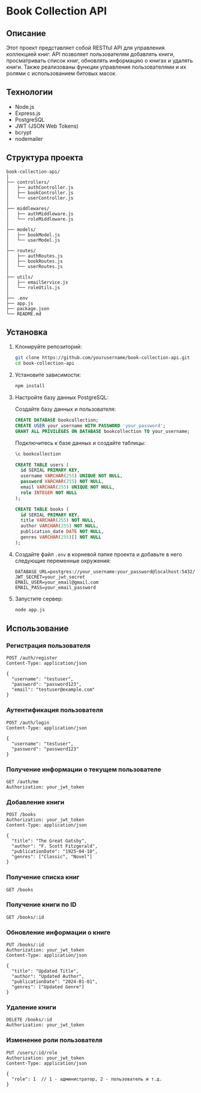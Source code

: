 # Book Collection API

## Описание

Этот проект представляет собой RESTful API для управления коллекцией книг. API позволяет пользователям добавлять книги, просматривать список книг, обновлять информацию о книгах и удалять книги. Также реализованы функции управления пользователями и их ролями с использованием битовых масок.

## Технологии

- Node.js
- Express.js
- PostgreSQL
- JWT (JSON Web Tokens)
- bcrypt
- nodemailer

## Структура проекта

```
book-collection-api/
│
├── controllers/
│   ├── authController.js
│   ├── bookController.js
│   └── userController.js
│
├── middlewares/
│   ├── authMiddleware.js
│   └── roleMiddleware.js
│
├── models/
│   ├── bookModel.js
│   └── userModel.js
│
├── routes/
│   ├── authRoutes.js
│   ├── bookRoutes.js
│   └── userRoutes.js
│
├── utils/
│   ├── emailService.js
│   └── roleUtils.js
│
├── .env
├── app.js
├── package.json
└── README.md
```


## Установка

1. Клонируйте репозиторий:
    ```bash
    git clone https://github.com/yourusername/book-collection-api.git
    cd book-collection-api
    ```

2. Установите зависимости:
    ```bash
    npm install
    ```

3. Настройте базу данных PostgreSQL:

    Создайте базу данных и пользователя:
    ```sql
    CREATE DATABASE bookcollection;
    CREATE USER your_username WITH PASSWORD 'your_password';
    GRANT ALL PRIVILEGES ON DATABASE bookcollection TO your_username;
    ```

    Подключитесь к базе данных и создайте таблицы:
    ```sql
    \c bookcollection

    CREATE TABLE users (
      id SERIAL PRIMARY KEY,
      username VARCHAR(255) UNIQUE NOT NULL,
      password VARCHAR(255) NOT NULL,
      email VARCHAR(255) UNIQUE NOT NULL,
      role INTEGER NOT NULL
    );

    CREATE TABLE books (
      id SERIAL PRIMARY KEY,
      title VARCHAR(255) NOT NULL,
      author VARCHAR(255) NOT NULL,
      publication_date DATE NOT NULL,
      genres VARCHAR(255)[] NOT NULL
    );
    ```

4. Создайте файл `.env` в корневой папке проекта и добавьте в него следующие переменные окружения:
    ```dotenv
    DATABASE_URL=postgres://your_username:your_password@localhost:5432/bookcollection
    JWT_SECRET=your_jwt_secret
    EMAIL_USER=your_email@gmail.com
    EMAIL_PASS=your_email_password
    ```

5. Запустите сервер:
    ```bash
    node app.js
    ```

## Использование

### Регистрация пользователя

```http
POST /auth/register
Content-Type: application/json

{
  "username": "testuser",
  "password": "password123",
  "email": "testuser@example.com"
}
```

### Аутентификация пользователя

```http
POST /auth/login
Content-Type: application/json

{
  "username": "testuser",
  "password": "password123"
}
```

### Получение информации о текущем пользователе

```http
GET /auth/me
Authorization: your_jwt_token
```

### Добавление книги

```http
POST /books
Authorization: your_jwt_token
Content-Type: application/json

{
  "title": "The Great Gatsby",
  "author": "F. Scott Fitzgerald",
  "publicationDate": "1925-04-10",
  "genres": ["Classic", "Novel"]
}
```

### Получение списка книг
```http
GET /books
```

### Получение книги по ID
```http
GET /books/:id
```

### Обновление информации о книге
```http
PUT /books/:id
Authorization: your_jwt_token
Content-Type: application/json

{
  "title": "Updated Title",
  "author": "Updated Author",
  "publicationDate": "2024-01-01",
  "genres": ["Updated Genre"]
}
```

### Удаление книги
```http
DELETE /books/:id
Authorization: your_jwt_token
```

### Изменение роли пользователя

```http
PUT /users/:id/role
Authorization: your_jwt_token
Content-Type: application/json

{
  "role": 1  // 1 - администратор, 2 - пользователь и т.д.
}
```
